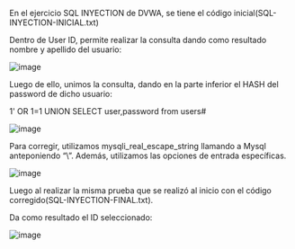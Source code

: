 En el ejercicio SQL INYECTION de DVWA, se tiene el código inicial(SQL-INYECTION-INICIAL.txt)


Dentro de User ID, permite realizar la consulta dando como resultado nombre y apellido del usuario:


![image](https://user-images.githubusercontent.com/46895869/51506909-94dbca00-1dbc-11e9-84ac-d30bc00020fb.png)

Luego de ello, unimos la consulta, dando en la parte inferior el HASH del password de dicho usuario:


1' OR 1=1 UNION SELECT user,password from users#


![image](https://user-images.githubusercontent.com/46895869/51506994-bb016a00-1dbc-11e9-96b7-e6d6dfc5caf9.png)


Para corregir, utilizamos mysqli_real_escape_string llamando a Mysql anteponiendo “\”. Además, utilizamos las opciones de entrada específicas.



![image](https://user-images.githubusercontent.com/46895869/51507034-e7b58180-1dbc-11e9-8146-5de69f496a34.png)


Luego al realizar la misma prueba que se realizó al inicio con el código corregido(SQL-INYECTION-FINAL.txt).

Da como resultado el ID seleccionado:


![image](https://user-images.githubusercontent.com/46895869/51507058-087dd700-1dbd-11e9-821b-a260a90656f6.png)


